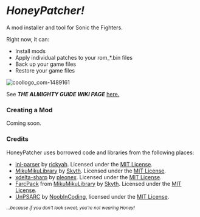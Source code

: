 # *HoneyPatcher!*

A mod installer and tool for Sonic the Fighters.

Right now, it can:

- Install mods
- Apply individual patches to your rom_\*.bin files
- Back up your game files
- Restore your game files

![coollogo_com-1489161](https://github.com/user-attachments/assets/49e20382-172d-4719-9afd-50e0a74755f5)

See ***THE ALMIGHTY GUIDE WIKI PAGE*** [here.](https://github.com/coatlessali/HoneyPatcher/wiki/Install-&-Usage-Guide-(V5))

### Creating a Mod
Coming soon.

### Credits

HoneyPatcher uses borrowed code and libraries from the following places:
- [ini-parser](https://github.com/rickyah/ini-parser) by [rickyah](https://github.com/rickyah). Licensed under the [MIT License](https://github.com/rickyah/ini-parser/blob/development/LICENSE).
- [MikuMikuLibrary](https://github.com/blueskythlikesclouds/MikuMikuLibrary) by [Skyth](https://github.com/blueskythlikesclouds). Licensed under the [MIT License](https://github.com/blueskythlikesclouds/MikuMikuLibrary?tab=MIT-1-ov-file).
- [xdelta-sharp](https://github.com/pleonex/xdelta-sharp) by [pleonex](https://github.com/pleonex). Licensed under the [MIT License](https://github.com/pleonex/xdelta-sharp/blob/main/LICENSE).
- [FarcPack](https://github.com/blueskythlikesclouds/MikuMikuLibrary/releases) from [MikuMikuLibrary](https://github.com/blueskythlikesclouds/MikuMikuLibrary) by [Skyth](https://github.com/blueskythlikesclouds). Licensed under the [MIT License](https://github.com/blueskythlikesclouds/MikuMikuLibrary?tab=MIT-1-ov-file).
- [UnPSARC](https://github.com/rm-NoobInCoding/UnPSARC) by [NoobInCoding](https://github.com/rm-NoobInCoding), licensed under the [MIT License](https://github.com/rm-NoobInCoding/UnPSARC?tab=MIT-1-ov-file#readme).

<sub>*...because if you don't look sweet, you're not wearing Honey!*</sub>
